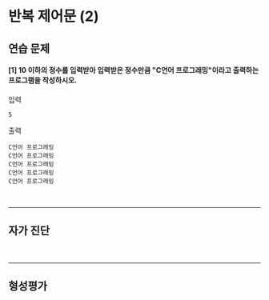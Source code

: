 # 반복 제어문 (2)

## 연습 문제

#### [1] 10 이하의 정수를 입력받아 입력받은 정수만큼 "C언어 프로그래밍"이라고 출력하는 프로그램을 작성하시오.
입력
```
5
```
출력
```
C언어 프로그래밍
C언어 프로그래밍
C언어 프로그래밍
C언어 프로그래밍
C언어 프로그래밍
```

<br>

---
## 자가 진단

####

<br>

---
## 형성평가

####